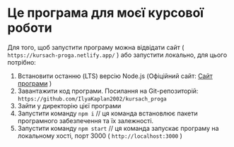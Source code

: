 # Це програма для моєї курсової роботи

Для того, щоб запустити програму можна відвідати сайт (
`https://kursach-proga.netlify.app/` ) або запустити локально, для цього
потрібно:

1. Встановити останню (LTS) версію Node.js (Офіційний сайт:
   [Сайт програми](https://nodejs.org/uk/) )
2. Завантажити код програми. Посилання на Git-репозиторій:
   `https://github.com/IlyaKaplan2002/kursach_proga`
3. Зайти у директорію цієї програми
4. Запустити команду `npm i` // ця команда встановлює пакети програмного
   забезпечення та їх залежності.
5. Запустити команду `npm start` // ця команда запускає програму на локальному
   хості, порт 3000 ( `http://localhost:3000` )
